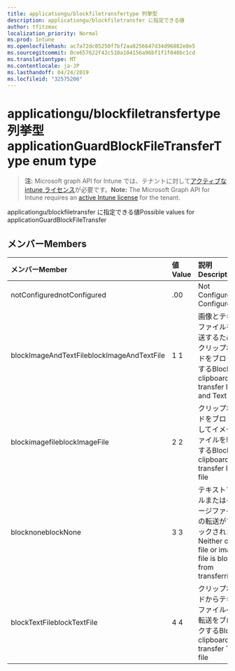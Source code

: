 ```yaml
---
title: applicationgu/blockfiletransfertype 列挙型
description: applicationgu/blockfiletransfer に指定できる値
author: tfitzmac
localization_priority: Normal
ms.prod: Intune
ms.openlocfilehash: ac7a72dc05250f7bf2aa8256647d34d96882e8e5
ms.sourcegitcommit: 0ce657622f42c510a104156a96bf1f1f040bc1cd
ms.translationtype: MT
ms.contentlocale: ja-JP
ms.lasthandoff: 04/24/2019
ms.locfileid: "32575206"
---
```

# <a name="applicationguardblockfiletransfertype-enum-type"></a><span data-ttu-id="52835-103">applicationgu/blockfiletransfertype 列挙型</span><span class="sxs-lookup"><span data-stu-id="52835-103">applicationGuardBlockFileTransferType enum type</span></span>

> <span data-ttu-id="52835-104">**注:** Microsoft graph API for Intune では、テナントに対して[アクティブな intune ライセンス](https://go.microsoft.com/fwlink/?linkid=839381)が必要です。</span><span class="sxs-lookup"><span data-stu-id="52835-104">**Note:** The Microsoft Graph API for Intune requires an [active Intune license](https://go.microsoft.com/fwlink/?linkid=839381) for the tenant.</span></span>

<span data-ttu-id="52835-105">applicationgu/blockfiletransfer に指定できる値</span><span class="sxs-lookup"><span data-stu-id="52835-105">Possible values for applicationGuardBlockFileTransfer</span></span>

## <a name="members"></a><span data-ttu-id="52835-106">メンバー</span><span class="sxs-lookup"><span data-stu-id="52835-106">Members</span></span>
|<span data-ttu-id="52835-107">メンバー</span><span class="sxs-lookup"><span data-stu-id="52835-107">Member</span></span>|<span data-ttu-id="52835-108">値</span><span class="sxs-lookup"><span data-stu-id="52835-108">Value</span></span>|<span data-ttu-id="52835-109">説明</span><span class="sxs-lookup"><span data-stu-id="52835-109">Description</span></span>|
|:---|:---|:---|
|<span data-ttu-id="52835-110">notConfigured</span><span class="sxs-lookup"><span data-stu-id="52835-110">notConfigured</span></span>|<span data-ttu-id="52835-111">.0</span><span class="sxs-lookup"><span data-stu-id="52835-111">0</span></span>|<span data-ttu-id="52835-112">Not Configured</span><span class="sxs-lookup"><span data-stu-id="52835-112">Not Configured</span></span>|
|<span data-ttu-id="52835-113">blockImageAndTextFile</span><span class="sxs-lookup"><span data-stu-id="52835-113">blockImageAndTextFile</span></span>|<span data-ttu-id="52835-114">1 </span><span class="sxs-lookup"><span data-stu-id="52835-114">1</span></span>|<span data-ttu-id="52835-115">画像とテキストファイルを転送するためのクリップボードをブロックする</span><span class="sxs-lookup"><span data-stu-id="52835-115">Block clipboard to transfer Image and Text file</span></span>|
|<span data-ttu-id="52835-116">blockimagefile</span><span class="sxs-lookup"><span data-stu-id="52835-116">blockImageFile</span></span>|<span data-ttu-id="52835-117">2 </span><span class="sxs-lookup"><span data-stu-id="52835-117">2</span></span>|<span data-ttu-id="52835-118">クリップボードをブロックしてイメージファイルを転送する</span><span class="sxs-lookup"><span data-stu-id="52835-118">Block clipboard to transfer Image file</span></span>|
|<span data-ttu-id="52835-119">blocknone</span><span class="sxs-lookup"><span data-stu-id="52835-119">blockNone</span></span>|<span data-ttu-id="52835-120">3 </span><span class="sxs-lookup"><span data-stu-id="52835-120">3</span></span>|<span data-ttu-id="52835-121">テキストファイルまたはイメージファイルの転送がブロックされません</span><span class="sxs-lookup"><span data-stu-id="52835-121">Neither of text file or image file is blocked from transferring</span></span>|
|<span data-ttu-id="52835-122">blockTextFile</span><span class="sxs-lookup"><span data-stu-id="52835-122">blockTextFile</span></span>|<span data-ttu-id="52835-123">4 </span><span class="sxs-lookup"><span data-stu-id="52835-123">4</span></span>|<span data-ttu-id="52835-124">クリップボードからテキストファイルへの転送をブロックする</span><span class="sxs-lookup"><span data-stu-id="52835-124">Block clipboard to transfer Text file</span></span>|



